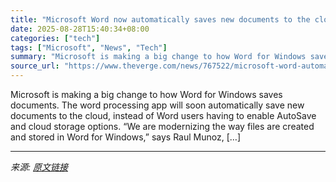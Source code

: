 ```yaml
---
title: "Microsoft Word now automatically saves new documents to the cloud"
date: 2025-08-28T15:40:34+08:00
categories: ["tech"]
tags: ["Microsoft", "News", "Tech"]
summary: "Microsoft is making a big change to how Word for Windows saves documents. The word processing app will soon automatically save new documents to the cloud, instead of Word users having to enable AutoSa"
source_url: "https://www.theverge.com/news/767522/microsoft-word-automatic-document-save-cloud-default"
---
```


Microsoft is making a big change to how Word for Windows saves documents. The word processing app will soon automatically save new documents to the cloud, instead of Word users having to enable AutoSave and cloud storage options. “We are modernizing the way files are created and stored in Word for Windows,” says Raul Munoz, [&#8230;]

---

*来源: [原文链接](https://www.theverge.com/news/767522/microsoft-word-automatic-document-save-cloud-default)*
